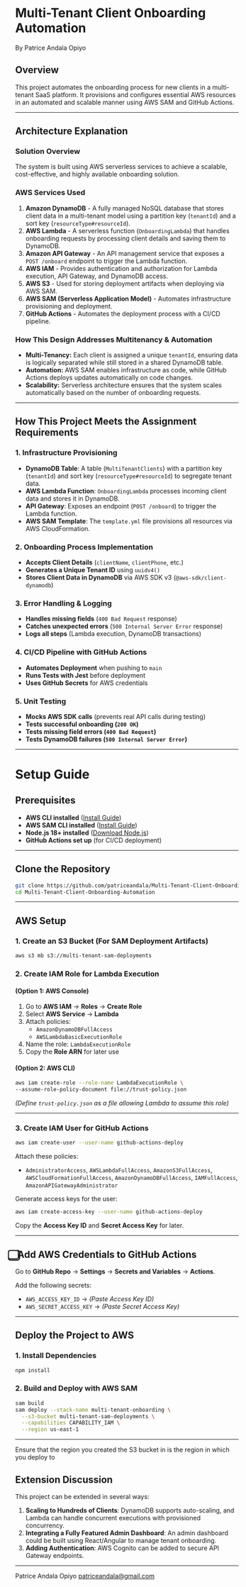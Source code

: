 # Multi-Tenant Client Onboarding Automation

By Patrice Andala Opiyo

##  Overview
This project automates the onboarding process for new clients in a multi-tenant SaaS platform. It provisions and configures essential AWS resources in an automated and scalable manner using AWS SAM and GitHub Actions.

---

##  Architecture Explanation

### **Solution Overview**
The system is built using AWS serverless services to achieve a scalable, cost-effective, and highly available onboarding solution.

### **AWS Services Used**
1. **Amazon DynamoDB** - A fully managed NoSQL database that stores client data in a multi-tenant model using a partition key (`tenantId`) and a sort key (`resourceType#resourceId`).
2. **AWS Lambda** - A serverless function (`OnboardingLambda`) that handles onboarding requests by processing client details and saving them to DynamoDB.
3. **Amazon API Gateway** - An API management service that exposes a `POST /onboard` endpoint to trigger the Lambda function.
4. **AWS IAM** - Provides authentication and authorization for Lambda execution, API Gateway, and DynamoDB access.
5. **AWS S3** - Used for storing deployment artifacts when deploying via AWS SAM.
6. **AWS SAM (Serverless Application Model)** - Automates infrastructure provisioning and deployment.
7. **GitHub Actions** - Automates the deployment process with a CI/CD pipeline.

### **How This Design Addresses Multitenancy & Automation**
- **Multi-Tenancy:** Each client is assigned a unique `tenantId`, ensuring data is logically separated while still stored in a shared DynamoDB table.
- **Automation:** AWS SAM enables infrastructure as code, while GitHub Actions deploys updates automatically on code changes.
- **Scalability:** Serverless architecture ensures that the system scales automatically based on the number of onboarding requests.

---

##   How This Project Meets the Assignment Requirements

### **1. Infrastructure Provisioning**
-  **DynamoDB Table**: A table (`MultiTenantClients`) with a partition key (`tenantId`) and sort key (`resourceType#resourceId`) to segregate tenant data.
-  **AWS Lambda Function**: `OnboardingLambda` processes incoming client data and stores it in DynamoDB.
-  **API Gateway**: Exposes an endpoint (`POST /onboard`) to trigger the Lambda function.
-  **AWS SAM Template**: The `template.yml` file provisions all resources via AWS CloudFormation.

### **2. Onboarding Process Implementation**
-  **Accepts Client Details** (`clientName`, `clientPhone`, etc.)
-  **Generates a Unique Tenant ID** using `uuidv4()`
-  **Stores Client Data in DynamoDB** via AWS SDK v3 (`@aws-sdk/client-dynamodb`)

### **3. Error Handling & Logging**
-  **Handles missing fields** (`400 Bad Request` response)
-  **Catches unexpected errors** (`500 Internal Server Error` response)
-  **Logs all steps** (Lambda execution, DynamoDB transactions)

### **4. CI/CD Pipeline with GitHub Actions**
-  **Automates Deployment** when pushing to `main`
-  **Runs Tests with Jest** before deployment
-  **Uses GitHub Secrets** for AWS credentials

### **5. Unit Testing**
-  **Mocks AWS SDK calls** (prevents real API calls during testing)
-  **Tests successful onboarding (`200 OK`)**
-  **Tests missing field errors (`400 Bad Request`)**
-  **Tests DynamoDB failures (`500 Internal Server Error`)**

---

#  **Setup Guide**

##  Prerequisites
-  **AWS CLI installed** ([Install Guide](https://docs.aws.amazon.com/cli/latest/userguide/install-cliv2.html))
-  **AWS SAM CLI installed** ([Install Guide](https://docs.aws.amazon.com/serverless-application-model/latest/developerguide/install-sam-cli.html))
-  **Node.js 18+ installed** ([Download Node.js](https://nodejs.org/))
-  **GitHub Actions set up** (for CI/CD deployment)

---

##  Clone the Repository
```sh
git clone https://github.com/patriceandala/Multi-Tenant-Client-Onboarding-Automation
cd Multi-Tenant-Client-Onboarding-Automation
```

---

##  AWS Setup

### **1. Create an S3 Bucket** (For SAM Deployment Artifacts)
```sh
aws s3 mb s3://multi-tenant-sam-deployments
```

### **2. Create IAM Role for Lambda Execution**
#### **(Option 1: AWS Console)**
1. Go to **AWS IAM** → **Roles** → **Create Role**
2. Select **AWS Service** → **Lambda**
3. Attach policies:
   - `AmazonDynamoDBFullAccess`
   - `AWSLambdaBasicExecutionRole`
4. Name the role: `LambdaExecutionRole`
5. Copy the **Role ARN** for later use

#### **(Option 2: AWS CLI)**
```sh
aws iam create-role --role-name LambdaExecutionRole \
--assume-role-policy-document file://trust-policy.json
```

_(Define `trust-policy.json` as a file allowing Lambda to assume this role)_

---

### **3. Create IAM User for GitHub Actions**
```sh
aws iam create-user --user-name github-actions-deploy
```
Attach these policies:
- `AdministratorAccess`, `AWSLambdaFullAccess`, `AmazonS3FullAccess`, `AWSCloudFormationFullAccess`, `AmazonDynamoDBFullAccess`, `IAMFullAccess`, `AmazonAPIGatewayAdministrator`

Generate access keys for the user:
```sh
aws iam create-access-key --user-name github-actions-deploy
```
Copy the **Access Key ID** and **Secret Access Key** for later.

---

## ⃣ Add AWS Credentials to GitHub Actions
Go to **GitHub Repo** → **Settings** → **Secrets and Variables** → **Actions**.

Add the following secrets:
- `AWS_ACCESS_KEY_ID` → *(Paste Access Key ID)*
- `AWS_SECRET_ACCESS_KEY` → *(Paste Secret Access Key)*

---

## Deploy the Project to AWS

### **1. Install Dependencies**
```sh
npm install
```

### **2. Build and Deploy with AWS SAM**
```sh
sam build
sam deploy --stack-name multi-tenant-onboarding \
  --s3-bucket multi-tenant-sam-deployments \
  --capabilities CAPABILITY_IAM \
  --region us-east-1 
```

---
Ensure that the region you created the S3 bucket in is the region in which you deploy to
##  Extension Discussion
This project can be extended in several ways:
1. **Scaling to Hundreds of Clients**: DynamoDB supports auto-scaling, and Lambda can handle concurrent executions with provisioned concurrency.
2. **Integrating a Fully Featured Admin Dashboard**: An admin dashboard could be built using React/Angular to manage tenant onboarding.
3. **Adding Authentication**: AWS Cognito can be added to secure API Gateway endpoints.

---

Patrice Andala Opiyo
patriceandala@gmail.com
